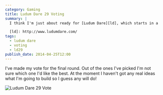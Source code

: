 ```yaml
---
category: Gaming
title: Ludum Dare 29 Voting
summary: |
  I think I'm just about ready for [Ludum Dare][ld], which starts in a couple of hours --- <time datetime="2014-04-26T02:00">2am</time> in the UK.

  [ld]: http://www.ludumdare.com/
tags: 
  - ludum dare
  - voting
  - ld29
publish_date: 2014-04-25T12:00
---
```


I've made my vote for the final round. Out of the ones I've picked I'm not sure which one I'd like the best. At the moment I haven't got any real ideas what I'm going to build so I guess any will do!

![Ludum Dare 29 Vote](/img/ludum-dare-29.jpg)
